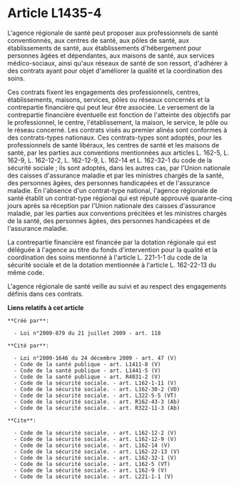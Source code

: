 # Article L1435-4

L'agence régionale de santé peut proposer aux professionnels de santé conventionnés, aux centres de santé, aux pôles de
santé, aux établissements de santé, aux établissements d'hébergement pour personnes âgées et dépendantes, aux maisons de
santé, aux services médico-sociaux, ainsi qu'aux réseaux de santé de son ressort, d'adhérer à des contrats ayant pour objet
d'améliorer la qualité et la coordination des soins. 

Ces contrats fixent les engagements des professionnels, centres, établissements, maisons, services, pôles ou réseaux
concernés et la contrepartie financière qui peut leur être associée. Le versement de la contrepartie financière éventuelle
est fonction de l'atteinte des objectifs par le professionnel, le centre, l'établissement, la maison, le service, le pôle ou
le réseau concerné. Les contrats visés au premier alinéa sont conformes à des contrats-types nationaux. Ces contrats-types
sont adoptés, pour les professionnels de santé libéraux, les centres de santé et les maisons de santé, par les parties aux
conventions mentionnées aux articles L. 162-5, L. 162-9, L. 162-12-2, L. 162-12-9, L. 162-14 et L. 162-32-1 du code de la
sécurité sociale ; ils sont adoptés, dans les autres cas, par l'Union nationale des caisses d'assurance maladie et par les
ministres chargés de la santé, des personnes âgées, des personnes handicapées et de l'assurance maladie. En l'absence d'un
contrat-type national, l'agence régionale de santé établit un contrat-type régional qui est réputé approuvé quarante-cinq
jours après sa réception par l'Union nationale des caisses d'assurance maladie, par les parties aux conventions précitées et
les ministres chargés de la santé, des personnes âgées, des personnes handicapées et de l'assurance maladie. 

La contrepartie financière est financée par la dotation régionale qui est déléguée à l'agence au titre du fonds
d'intervention pour la qualité et la coordination des soins mentionné à l'article L. 221-1-1 du code de la sécurité sociale
et de la dotation mentionnée à l'article L. 162-22-13 du même code.

L'agence régionale de santé veille au suivi et au respect des engagements définis dans ces contrats.

**Liens relatifs à cet article**

	**Créé par**:

	  - Loi n°2009-879 du 21 juillet 2009 - art. 118

	**Cité par**:

	  - Loi n°2009-1646 du 24 décembre 2009 - art. 47 (V)
	  - Code de la santé publique - art. L1411-8 (V)
	  - Code de la santé publique - art. L1441-5 (V)
	  - Code de la santé publique - art. R4031-2 (V)
	  - Code de la sécurité sociale. - art. L162-1-11 (V)
	  - Code de la sécurité sociale. - art. L162-30-2 (VD)
	  - Code de la sécurité sociale. - art. L322-5-5 (VT)
	  - Code de la sécurité sociale. - art. R162-43-3 (Ab)
	  - Code de la sécurité sociale. - art. R322-11-3 (Ab)

	**Cite**:

	  - Code de la sécurité sociale. - art. L162-12-2 (V)
	  - Code de la sécurité sociale. - art. L162-12-9 (V)
	  - Code de la sécurité sociale. - art. L162-14 (V)
	  - Code de la sécurité sociale. - art. L162-22-13 (V)
	  - Code de la sécurité sociale. - art. L162-32-1 (V)
	  - Code de la sécurité sociale. - art. L162-5 (VT)
	  - Code de la sécurité sociale. - art. L162-9 (V)
	  - Code de la sécurité sociale. - art. L221-1-1 (V)
